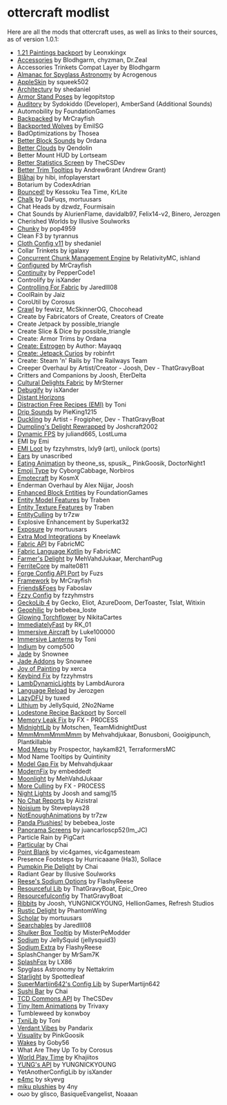 # ottercraft modlist 

Here are all the mods that ottercraft uses, as well as links to their sources, as of version 1.0.1:

- [1\.21 Paintings backport](https://www.curseforge.com/members/leonxkingx/projects) by Leonxkingx
- [Accessories](https://wispforest.io/) by Blodhgarm, chyzman, Dr\.Zeal
- Accessories Trinkets Compat Layer by Blodhgarm
- [Almanac for Spyglass Astronomy](https://fabricmc.net/) by Acrogenous
- [AppleSkin](https://minecraft.curseforge.com/projects/appleskin) by squeek502
- [Architectury](https://architectury.github.io/architectury-documentations/) by shedaniel
- [Armor Stand Poses](https://legopitstop.weebly.com) by legopitstop
- [Auditory](https://www.curseforge.com/minecraft/mc-mods/auditory) by Sydokiddo \(Developer\), AmberSand \(Additional Sounds\)
- Automobility by FoundationGames
- [Backpacked](https://mrcrayfish.com/mods?id=backpacked) by MrCrayfish
- [Backported Wolves](https://modrinth.com/mod/backported-wolves) by EmilSG
- BadOptimizations by Thosea
- [Better Block Sounds](https://www.curseforge.com/minecraft/mc-mods/better-block-sounds) by Ordana
- [Better Clouds](https://github.com/Qendolin/better-clouds) by Qendolin
- Better Mount HUD by Lortseam
- [Better Statistics Screen](https://github.com/TheCSMods) by TheCSDev
- [Better Trim Tooltips](https://modrinth.com/mod/WMoUFmXc) by Andrew6rant \(Andrew Grant\)
- [Blåhaj](https://hibiscus.pet/mods/blahaj) by hibi, infoplayerstart
- Botarium by CodexAdrian
- [Bounced\!](https://modrinth.com/mod/bounced) by Kessoku Tea Time, KrLite
- [Chalk](https://www.curseforge.com/minecraft/mc-mods/chalk-fabric) by DaFuqs, mortuusars
- Chat Heads by dzwdz, Fourmisain
- Chat Sounds by AlurienFlame, davidalb97, Felix14\-v2, Binero, Jerozgen
- Cherished Worlds by Illusive Soulworks
- [Chunky](https://www.curseforge.com/minecraft/mc-mods/chunky-pregenerator) by pop4959
- Clean F3 by tyrannus
- [Cloth Config v11](https://minecraft.curseforge.com/projects/cloth-config) by shedaniel
- Collar Trinkets by igalaxy
- [Concurrent Chunk Management Engine](https://modrinth.com/mod/c2me-fabric) by RelativityMC, ishland
- [Configured](https://mrcrayfish.com/mods?id=configured) by MrCrayfish
- [Continuity](https://modrinth.com/mod/continuity) by PepperCode1
- Controlify by isXander
- [Controlling For Fabric](https://minecraft.curseforge.com/projects/controlling) by Jaredlll08
- CoolRain by Jaiz
- CoroUtil by Corosus
- [Crawl](https://www.curseforge.com/minecraft/mc-mods/crawl) by fewizz, McSkinnerOG, Chocohead
- Create by Fabricators of Create, Creators of Create
- Create Jetpack by possible\_triangle
- Create Slice & Dice by possible\_triangle
- Create: Armor Trims by Ordana
- [Create: Estrogen](https://modrinth.com/mod/estrogen) by Author: Mayaqq
- [Create: Jetpack Curios](https://www.curseforge.com/members/robinfrt/projects) by robinfrt
- Create: Steam 'n' Rails by The Railways Team
- Creeper Overhaul by Artist/Creator \- Joosh, Dev \- ThatGravyBoat
- Critters and Companions by Joosh, EterDelta
- [Cultural Delights Fabric](https://fabricmc.net/) by MrSterner
- [Debugify](https://isxander.dev) by isXander
- [Distant Horizons](https://modrinth.com/mod/distanthorizons)
- [Distraction Free Recipes \(EMI\)](https://github.com/txnimc/DistractionFreeRecipes/) by Toni
- [Drip Sounds](https://github.com/PieKing1215/DripSounds) by PieKing1215
- [Duckling](https://www.curseforge.com/minecraft/mc-mods/duckling) by Artist \- Frogipher, Dev \- ThatGravyBoat
- [Dumpling's Delight Rewrapped](https://modrinth.com/mod/dumplings-delight-rewrapped) by Joshcraft2002
- [Dynamic FPS](https://dapprgames.com/mods) by juliand665, LostLuma
- EMI by Emi
- [EMI Loot](https://modrinth.com/mod/qbbO7Jns) by fzzyhmstrs, lxly9 \(art\), unilock \(ports\)
- [Ears](https://ears.unascribed.com/) by unascribed
- [Eating Animation](https://www.curseforge.com/members/theone_ss) by theone\_ss, spusik\_, PinkGoosik, DoctorNight1
- [Emoji Type](https://modrinth.com/mod/emoji-type) by CyborgCabbage, Norbiros
- [Emotecraft](https://kosmx.gitbook.io/emotecraft/) by KosmX
- Enderman Overhaul by Alex Nijjar, Joosh
- [Enhanced Block Entities](https://github.com/FoundationGames/EnhancedBlockEntities) by FoundationGames
- [Entity Model Features](https://www.curseforge.com/minecraft/mc-mods/entity-model-features) by Traben
- [Entity Texture Features](https://www.curseforge.com/minecraft/mc-mods/entity-texture-features-fabric) by Traben
- [EntityCulling](https://modrinth.com/mod/entityculling) by tr7zw
- Explosive Enhancement by Superkat32
- [Exposure](https://www.curseforge.com/minecraft/mc-mods/exposure) by mortuusars
- [Extra Mod Integrations](https://modrinth.com/mod/bpRHnWUb) by Kneelawk
- [Fabric API](https://fabricmc.net) by FabricMC
- [Fabric Language Kotlin](https://minecraft.curseforge.com/projects/fabric-language-kotlin) by FabricMC
- [Farmer's Delight](https://www.curseforge.com/minecraft/mc-mods/farmers-delight-refabricated) by MehVahdJukaar, MerchantPug
- [FerriteCore](https://www.curseforge.com/minecraft/mc-mods/ferritecore-fabric) by malte0811
- [Forge Config API Port](https://github.com/Fuzss/forgeconfigapiport) by Fuzs
- [Framework](https://mrcrayfish.com/mods?id=framework) by MrCrayfish
- [Friends&Foes](https://modrinth.com/mod/POQ2i9zu) by Faboslav
- [Fzzy Config](https://modrinth.com/mod/hYykXjDp) by fzzyhmstrs
- [GeckoLib 4](https://www.curseforge.com/minecraft/mc-mods/geckolib) by Gecko, Eliot, AzureDoom, DerToaster, Tslat, Witixin
- [Geophilic](https://modrinth.com/datapack/geophilic) by bebebea\_loste
- [Glowing Torchflower](https://github.com/NikitaCartes/Glowing-Torchflower) by NikitaCartes
- [ImmediatelyFast](https://modrinth.com/mod/immediatelyfast) by RK\_01
- [Immersive Aircraft](https://www.curseforge.com/minecraft/mc-mods/immersive-aircraft) by Luke100000
- [Immersive Lanterns](https://github.com/txnimc/ImmersiveLanterns/) by Toni
- [Indium](https://modrinth.com/mod/indium) by comp500
- [Jade](https://www.curseforge.com/minecraft/mc-mods/jade) by Snownee
- [Jade Addons](https://www.curseforge.com/minecraft/mc-mods/jade-addons-fabric) by Snownee
- [Joy of Painting](https://ercanserteli.com/joy-of-painting/) by xerca
- [Keybind Fix](https://www.curseforge.com/minecraft/mc-mods/keybind-fix) by fzzyhmstrs
- [LambDynamicLights](https://lambdaurora.dev/projects/lambdynamiclights) by LambdAurora
- [Language Reload](https://modrinth.com/mod/language-reload) by Jerozgen
- [LazyDFU](https://github.com/astei/lazydfu) by tuxed
- [Lithium](https://jellysquid.me/projects/) by JellySquid, 2No2Name
- [Lodestone Recipe Backport](https://modrinth.com/datapack/lodestone-recipe-backport) by Sorcell
- [Memory Leak Fix](https://github.com/fxmorin/memoryleakfix) by FX \- PR0CESS
- [MidnightLib](https://www.midnightdust.eu/) by Motschen, TeamMidnightDust
- [MmmMmmMmmMmm](https://www.curseforge.com/minecraft/mc-mods/mmmmmmmmmmmm) by Mehvahdjukaar, Bonusboni, Gooigipunch, Plantkillable
- [Mod Menu](https://modrinth.com/mod/modmenu) by Prospector, haykam821, TerraformersMC
- Mod Name Tooltips by Quintinity
- [Model Gap Fix](https://www.curseforge.com/minecraft/mc-mods/model-gap-fix) by Mehvahdjukaar
- [ModernFix](https://modrinth.com/mod/modernfix) by embeddedt
- [Moonlight](https://www.curseforge.com/minecraft/mc-mods/selene) by MehVahdJukaar
- [More Culling](https://github.com/fxmorin/moreculling) by FX \- PR0CESS
- [Night Lights](https://www.curseforge.com/minecraft/mc-mods/nightlights) by Joosh and samgj15
- [No Chat Reports](https://www.curseforge.com/minecraft/mc-mods/no-chat-reports) by Aizistral
- [Noisium](https://modrinth.com/mod/noisium) by Steveplays28
- [NotEnoughAnimations](https://modrinth.com/mod/not-enough-animations) by tr7zw
- [Panda Plushies\!](https://modrinth.com/mod/panda-plushies) by bebebea\_loste
- [Panorama Screens](https://www.curseforge.com/minecraft/mc-mods/panorama-screens) by juancarloscp52\(Im\_JC\)
- Particle Rain by PigCart
- [Particular](https://modrinth.com/mod/particular/) by Chai
- [Point Blank](https://www.curseforge.com/minecraft/mc-mods/geckolib) by vic4games, vic4gamesteam
- Presence Footsteps by Hurricaaane \(Ha3\), Sollace
- [Pumpkin Pie Delight](https://modrinth.com/mod/pumpkin-pie-delight/) by Chai
- Radiant Gear by Illusive Soulworks
- [Reese's Sodium Options](https://github.com/FlashyReese/reeses-sodium-options) by FlashyReese
- [Resourceful Lib](https://resourcefulbees.com) by ThatGravyBoat, Epic\_Oreo
- [Resourcefulconfig](https://resourcefulbees.com) by ThatGravyBoat
- [Ribbits](https://www.curseforge.com/minecraft/mc-mods/ribbits) by Joosh, YUNGNICKYOUNG, HellionGames, Refresh Studios
- [Rustic Delight](https://www.curseforge.com/minecraft/mc-mods/rustic-delight) by PhantomWing
- [Scholar](https://www.curseforge.com/minecraft/mc-mods/scholar) by mortuusars
- [Searchables](https://minecraft.curseforge.com/projects/searchables) by Jaredlll08
- [Shulker Box Tooltip](https://minecraft.curseforge.com/projects/shulkerboxtooltip) by MisterPeModder
- [Sodium](https://github.com/CaffeineMC/sodium-fabric) by JellySquid \(jellysquid3\)
- [Sodium Extra](https://modrinth.com/mod/sodium-extra) by FlashyReese
- SplashChanger by MrSam7K
- [SplashFox](https://modrinth.com/splashfox) by LX86
- Spyglass Astronomy by Nettakrim
- [Starlight](https://www.curseforge.com/minecraft/mc-mods/starlight) by Spottedleaf
- [SuperMartijn642's Config Lib](https://www.curseforge.com/minecraft/mc-mods/supermartijn642s-config-lib) by SuperMartijn642
- [Sushi Bar](https://modrinth.com/mod/sushi-bar/) by Chai
- [TCD Commons API](https://github.com/TheCSDev) by TheCSDev
- [Tiny Item Animations](https://www.curseforge.com/minecraft/mc-mods/tiny-item-animations) by Trivaxy
- Tumbleweed by konwboy
- [TxniLib](https://github.com/txnimc/TxniLib/) by Toni
- [Verdant Vibes](https://curseforge.com/minecraft/mc-mods/verdantvibes) by Pandarix
- [Visuality](https://modrinth.com/mod/visuality) by PinkGoosik
- [Wakes](https://modrinth.com/mod/wakes) by Goby56
- What Are They Up To by Corosus
- [World Play Time](https://github.com/Khajiitos/WorldPlayTime) by Khajiitos
- [YUNG's API](https://www.curseforge.com/minecraft/mc-mods/yungs-api-fabric) by YUNGNICKYOUNG
- YetAnotherConfigLib by isXander
- [e4mc](https://modrinth.com/mod/qANg5Jrr) by skyevg
- [miku plushies](https://modrinth.com/mod/miku-plushies) by 4ny
- oωo by glisco, BasiqueEvangelist, Noaaan
